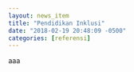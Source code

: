 ```yaml
---
layout: news_item
title: "Pendidikan Inklusi"
date: "2018-02-19 20:48:09 -0500"
categories: [referensi]
---
```


aaa
